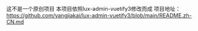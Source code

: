 这不是一个原创项目
本项目依照lux-admin-vuetify3修改而成
项目地址：https://github.com/yangjiakai/lux-admin-vuetify3/blob/main/README.zh-CN.md

